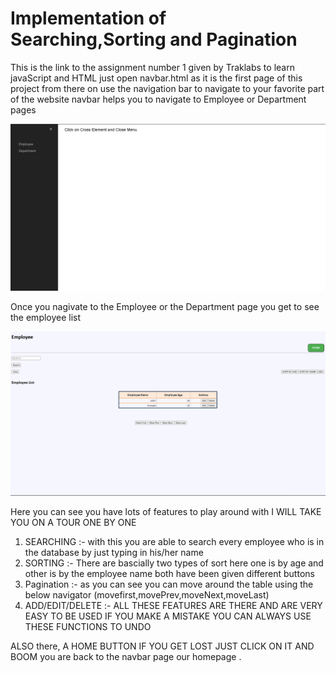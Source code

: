 # Implementation of Searching,Sorting and Pagination
This is the link to the assignment number 1 given by Traklabs to learn javaScript and HTML
just open navbar.html as it is the first page of this project from there on use the navigation bar to navigate to your favorite part of the website
navbar helps you to navigate to Employee or Department pages

![](images/navbar.png)

Once you nagivate to the Employee or the Department page you get to see the employee list

![](images/employee.png)

Here you can see you have lots of features to play around with I WILL TAKE YOU ON A TOUR ONE BY ONE
1. SEARCHING :- with this you are able to search every employee who is in the database by just typing in his/her name
2. SORTING :- There are bascially two types of sort here one is by age and other is by the employee name both have been given different buttons
3. Pagination :- as you can see you can move around the table using the below navigator (movefirst,movePrev,moveNext,moveLast)
4. ADD/EDIT/DELETE  :- ALL THESE FEATURES ARE THERE AND ARE VERY EASY TO BE USED IF YOU MAKE A MISTAKE YOU CAN ALWAYS USE THESE FUNCTIONS TO UNDO 

ALSO there, A HOME BUTTON IF YOU GET LOST JUST CLICK ON IT AND BOOM you are back to the navbar page our homepage . 
